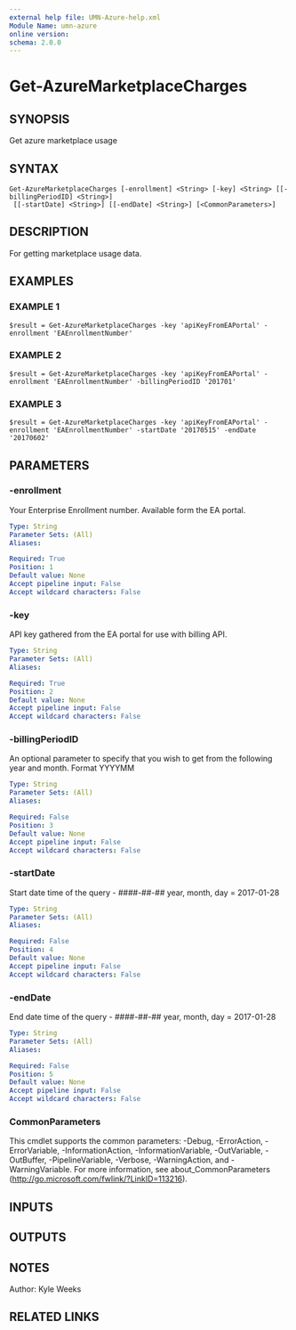 ```yaml
---
external help file: UMN-Azure-help.xml
Module Name: umn-azure
online version:
schema: 2.0.0
---
```


# Get-AzureMarketplaceCharges

## SYNOPSIS
Get azure marketplace usage

## SYNTAX

```
Get-AzureMarketplaceCharges [-enrollment] <String> [-key] <String> [[-billingPeriodID] <String>]
 [[-startDate] <String>] [[-endDate] <String>] [<CommonParameters>]
```

## DESCRIPTION
For getting marketplace usage data.

## EXAMPLES

### EXAMPLE 1
```
$result = Get-AzureMarketplaceCharges -key 'apiKeyFromEAPortal' -enrollment 'EAEnrollmentNumber'
```

### EXAMPLE 2
```
$result = Get-AzureMarketplaceCharges -key 'apiKeyFromEAPortal' -enrollment 'EAEnrollmentNumber' -billingPeriodID '201701'
```

### EXAMPLE 3
```
$result = Get-AzureMarketplaceCharges -key 'apiKeyFromEAPortal' -enrollment 'EAEnrollmentNumber' -startDate '20170515' -endDate '20170602'
```

## PARAMETERS

### -enrollment
Your Enterprise Enrollment number.
Available form the EA portal.

```yaml
Type: String
Parameter Sets: (All)
Aliases:

Required: True
Position: 1
Default value: None
Accept pipeline input: False
Accept wildcard characters: False
```

### -key
API key gathered from the EA portal for use with billing API.

```yaml
Type: String
Parameter Sets: (All)
Aliases:

Required: True
Position: 2
Default value: None
Accept pipeline input: False
Accept wildcard characters: False
```

### -billingPeriodID
An optional parameter to specify that you wish to get from the following year and month.
Format YYYYMM

```yaml
Type: String
Parameter Sets: (All)
Aliases:

Required: False
Position: 3
Default value: None
Accept pipeline input: False
Accept wildcard characters: False
```

### -startDate
Start date time of the query - ####-##-## year, month, day = 2017-01-28

```yaml
Type: String
Parameter Sets: (All)
Aliases:

Required: False
Position: 4
Default value: None
Accept pipeline input: False
Accept wildcard characters: False
```

### -endDate
End date time of the query - ####-##-## year, month, day = 2017-01-28

```yaml
Type: String
Parameter Sets: (All)
Aliases:

Required: False
Position: 5
Default value: None
Accept pipeline input: False
Accept wildcard characters: False
```

### CommonParameters
This cmdlet supports the common parameters: -Debug, -ErrorAction, -ErrorVariable, -InformationAction, -InformationVariable, -OutVariable, -OutBuffer, -PipelineVariable, -Verbose, -WarningAction, and -WarningVariable. For more information, see about_CommonParameters (http://go.microsoft.com/fwlink/?LinkID=113216).

## INPUTS

## OUTPUTS

## NOTES
Author: Kyle Weeks

## RELATED LINKS
